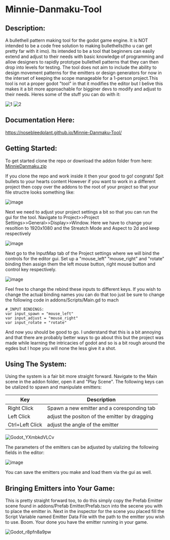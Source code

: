 # Minnie-Danmaku-Tool

## **Description:**

A bullethell pattern making tool for the godot game engine. It is NOT intended to be a code free solution to making bullethells(tho u can get pretty far with it imo). Its intended to be a tool that beginners can easily extend and adjust to their needs with basic knowledge of programming and allow designers to rapidly prototype bullethell patterns that they can then drop into levels for testing. The tool does not aim to include the ability to design movement patterns for the emitters or design generators for now in the interset of keeping the scope manageable for a 1-person project.This tool is not a proper godot "tool" in that it modifies the editor but I belive this makes it a bit more approachable for bigginer devs to modify and adjust to their needs.
Heres some of the stuff you can do with it:

![1](https://user-images.githubusercontent.com/42461443/155956640-927a0321-10a9-4f57-93be-0cafa1cbcc44.gif) ![2](https://user-images.githubusercontent.com/42461443/155956450-946ca045-a073-4910-99dc-810663a78909.gif)

## **Documentation Here:** 
https://nosebleedplant.github.io/Minnie-Danmaku-Tool/

## **Getting Started:**

To get started clone the repo or download the addon folder from here: [MinnieDanmaku.zip](https://github.com/NosebleedPlant/Minnie-Danmaku-Tool/files/8152527/MinnieDanmaku.zip)


If you clone the repo and work inside it then your good to go! congrats! Spit bullets to your hearts content
However if you want to work in a different project then copy over the addons to the root of your project so that your file structre looks something like:

![image](https://user-images.githubusercontent.com/42461443/155949358-b39281c4-bd08-49a1-b3cd-1fc3a48b955f.png)

Next we need to adjust your project settings a bit so that you can run the gui for the tool. Navigate to Project>>Project Settings>>General>>Display>>Window. Here we have to change your resoltion to 1920x1080 and the Streatch Mode and Aspect to 2d and keep respectively

![image](https://user-images.githubusercontent.com/42461443/155954437-1f597c7f-24f4-4530-a3cd-820e570ecae6.png)

Next go to the InputMap tab of the Project settings where we will bind the controls for the editor gui. Set up a "mouse_left" "mouse_right" and "rotate" binding then assign them the left mouse button, right mouse button and control key respectively.

![image](https://user-images.githubusercontent.com/42461443/155950726-625fe0dd-f799-4252-be4d-bd0e7063b361.png)

Feel free to change the rebind these inputs to different keys. If you wish to change the actual binding names you can do that too just be sure to change the following code in addons/Scripts/Main.gd to mach 
```
#_INPUT BINDINGS:
var input_spawn = "mouse_left"
var input_adjust = "mouse_right"
var input_rotate = "rotate"
```

And now you should be good to go. I understand that this is a bit annoying and that there are probably better ways to go about this but the project was made while learning the intricacies of godot and so is a bit rough around the egdes but I hope you will none the less give it a shot.

## **Using The System:**

Using the system is a fair bit more straight forward. Navigate to the Main scene in the addon folder, open it and "Play Scene". The following keys can be utalized to spawn and manipulate emitters:

| Key | Description |
| --- | --- |
| Right Click | Spawn a new emitter and a coresponding tab |
| Left Click | adjust the positon of the emitter by dragging |
| Ctrl+Left Click | adjust the angle of the emitter |

![Godot_YXmbkdVLCv](https://user-images.githubusercontent.com/42461443/155952326-6a466ff2-bfd8-4a01-a522-4c6ac7a1403f.gif)

The parameters of the emitters can be adjusted by utalizing the following fields in the editor:

![image](https://user-images.githubusercontent.com/42461443/155952483-d8de0d0b-6dfa-4707-9da9-f7a03837f387.png)

You can save the emitters you make and load them via the gui as well.


## **Bringing Emitters into Your Game:**

This is pretty straight forward too, to do this simply copy the Prefab Emitter scene found in addons/Prefab Emitter/Prefab.tscn into the secene you with to place the emitter in.
Next in the inspector for the scene you placed fill the Script Variable named Emitter Data File with the path to the emitter you wish to use. Boom. Your done you have the emitter running in your game. 

![Godot_r8pfn8a9pw](https://user-images.githubusercontent.com/42461443/155955778-0dff4abb-978b-4c2e-a2bd-0dca52e72835.gif)

